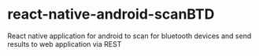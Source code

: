 # react-native-android-scanBTD

React native application for android to scan for bluetooth devices and send results to web application via REST
